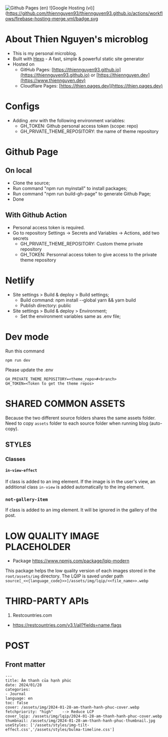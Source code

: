 ![Github Pages (en)](https://github.com/thiennguyen93/thiennguyen93.github.io/actions/workflows/main.yml/badge.svg)
![Google Hosting (vi)](https://github.com/thiennguyen93/thiennguyen93.github.io/actions/workflows/firebase-hosting-merge.yml/badge.svg

# About Thien Nguyen's microblog

- This is my personal microblog.
- Built with [Hexo](https://hexo.io/) - A fast, simple & powerful static site generator
- Hosted on
  - GitHub Pages: [https://thiennguyen93.github.io](https://thiennguyen93.github.io) or [https://thiennguyen.dev](https://www.thiennguyen.dev)
  - Cloudflare Pages: [https://thien.pages.dev](https://thien.pages.dev)

# Configs

- Adding .env with the following environment variables:
  - GH_TOKEN: Github personal access token (scope: repo)
  - GH_PRIVATE_THEME_REPOSITORY: the name of theme repository

# Github Page

## On local

- Clone the source;
- Run command "npm run myinstall" to install packages;
- Run command "npm run build-gh-page" to generate Github Page;
- Done

## With Github Action

- Personal access token is required.
- Go to repository Settings → Secrets and Variables → Actions, add two secrets
  - GH_PRIVATE_THEME_REPOSITORY: Custom theme private repository
  - GH_TOKEN: Personnal access token to give access to the private theme repository

# Netlify

- Site settings > Build & deploy > Build settings;
  - Build command: npm install --global yarn && yarn build
  - Publish directory: public
- Site settings > Build & deploy > Environment;
  - Set the environment variables same as .env file;

# Dev mode

Run this command

```
npm run dev
```

Please update the .env

```
GH_PRIVATE_THEME_REPOSITORY=<theme_repo>#<branch>
GH_TOKEN=<Token to get the theme repos>
```

# SHARED COMMON ASSETS

Because the two different source folders shares the same assets folder. Need to copy `assets`  folder to each source folder when running blog (auto-copy).

## STYLES

### Classes

#### `in-view-effect`

If class is added to an img element. If the image is in the user's view, an additional class `in-view` is added automatically to the img element.

### `not-gallery-item`

If class is added to an img element. It will be ignored in the gallery of the post.

# LOW QUALITY IMAGE PLACEHOLDER

- Package  <https://www.npmjs.com/package/lqip-modern>

This package helps the low quality version of each images stored in the `root/assets/img` directory. The LQIP is saved under path `source[_<<{language_code}>>]/assets/img/lqip/<<file_name>>.webp`

# THIRD-PARTY APIs

1. Restcountries.com

- <https://restcountries.com/v3.1/all?fields=name,flags>

# POST
## Front matter
```
---
title: Âm thanh của hạnh phúc
date: 2024/01/28
categories:
- Journal
language: en
toc: false
cover: /assets/img/2024-01-28-am-thanh-hanh-phuc-cover.webp
fetchpriority: "high"    --> Reduce LCP
cover_lqip: /assets/img/lqip/2024-01-28-am-thanh-hanh-phuc-cover.webp
thumbnail: /assets/img/2024-01-28-am-thanh-hanh-phuc-thumbnail.jpg
useStyles: ['/assets/styles/img-tilt-effect.css','/assets/styles/bulma-timeline.css']
```
